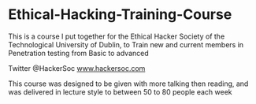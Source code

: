 # Ethical-Hacking-Training-Course
This is a course I put together for the Ethical Hacker Society of the Technological University of Dublin, to Train new and current members in Penetration testing from Basic to advanced

Twitter @HackerSoc
www.hackersoc.com

This course was designed to be given with more talking then reading, and was delivered in lecture style to between 50 to 80 people each week
